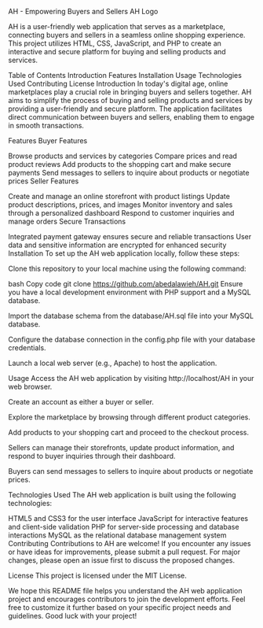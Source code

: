AH - Empowering Buyers and Sellers
AH Logo

AH is a user-friendly web application that serves as a marketplace, connecting buyers and sellers in a seamless online shopping experience. This project utilizes HTML, CSS, JavaScript, and PHP to create an interactive and secure platform for buying and selling products and services.

Table of Contents
Introduction
Features
Installation
Usage
Technologies Used
Contributing
License
Introduction
In today's digital age, online marketplaces play a crucial role in bringing buyers and sellers together. AH aims to simplify the process of buying and selling products and services by providing a user-friendly and secure platform. The application facilitates direct communication between buyers and sellers, enabling them to engage in smooth transactions.

Features
Buyer Features

Browse products and services by categories
Compare prices and read product reviews
Add products to the shopping cart and make secure payments
Send messages to sellers to inquire about products or negotiate prices
Seller Features

Create and manage an online storefront with product listings
Update product descriptions, prices, and images
Monitor inventory and sales through a personalized dashboard
Respond to customer inquiries and manage orders
Secure Transactions

Integrated payment gateway ensures secure and reliable transactions
User data and sensitive information are encrypted for enhanced security
Installation
To set up the AH web application locally, follow these steps:

Clone this repository to your local machine using the following command:

bash
Copy code
git clone https://github.com/abedalawieh/AH.git
Ensure you have a local development environment with PHP support and a MySQL database.

Import the database schema from the database/AH.sql file into your MySQL database.

Configure the database connection in the config.php file with your database credentials.

Launch a local web server (e.g., Apache) to host the application.

Usage
Access the AH web application by visiting http://localhost/AH in your web browser.

Create an account as either a buyer or seller.

Explore the marketplace by browsing through different product categories.

Add products to your shopping cart and proceed to the checkout process.

Sellers can manage their storefronts, update product information, and respond to buyer inquiries through their dashboard.

Buyers can send messages to sellers to inquire about products or negotiate prices.

Technologies Used
The AH web application is built using the following technologies:

HTML5 and CSS3 for the user interface
JavaScript for interactive features and client-side validation
PHP for server-side processing and database interactions
MySQL as the relational database management system
Contributing
Contributions to AH are welcome! If you encounter any issues or have ideas for improvements, please submit a pull request. For major changes, please open an issue first to discuss the proposed changes.

License
This project is licensed under the MIT License.

We hope this README file helps you understand the AH web application project and encourages contributors to join the development efforts. Feel free to customize it further based on your specific project needs and guidelines. Good luck with your project!
